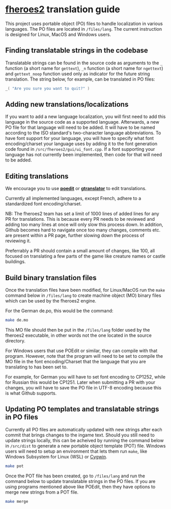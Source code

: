 # [**fheroes2**](README.md) translation guide

This project uses portable object (PO) files to handle localization in various languages. The PO files are located in `/files/lang`.
The current instruction is designed for Linux, MacOS and Windows users.

## Finding translatable strings in the codebase

Translatable strings can be found in the source code as arguments to the `_` function (a short name for `gettext`),
`_n` function (a short name for `ngettext`) and `gettext_noop` function used only as indicator for the future string
translation. The string below, for example, can be translated in PO files:

```cpp
_( "Are you sure you want to quit?" )
```

## Adding new translations/localizations

If you want to add a new language localization, you will first need to add this language in the source code as a supported
language. Afterwards, a new PO file for that language will need to be added. It will have to be named according to the ISO
standard's two-character language abbreviations. To have font support for your language, you will have to specify what font
encoding/charset your language uses by adding it to the font generation code found in `/src/fheroes2/gui/ui_font.cpp`.
If a font supporting your language has not currently been implemented, then code for that will need to be added.

## Editing translations

We encourage you to use [**poedit**](https://poedit.net/) or [**gtranslator**](https://wiki.gnome.org/Apps/Gtranslator) to
edit translations.

Currently all implemented languages, except French, adhere to a standardized font encoding/charset.

NB: The fheroes2 team has set a limit of 1000 lines of added lines for any PR for translations. This is because every PR needs
to be reviewed and adding too many lines at once will only slow this process down. In addition, Github becomes hard to navigate
once too many changes, comments etc. are present within a PR page, further slowing down the process of reviewing it.

Preferrably a PR should contain a small amount of changes, like 100, all focused on translating a few parts of the game like
creature names or castle buildings.

## Build binary translation files

Once the translation files have been modified, for Linux/MacOS run the `make` command below in `/files/lang` to create
machine object (MO) binary files which can be used by the fheroes2 engine.

For the German de.po, this would be the command:

```bash
make de.mo
```

This MO file should then be put in the `/files/lang` folder used by the fheroes2 executable, in other words not the one located in
the source directory.

For Windows users that use POEdit or similar, they can compile with that program. However, note that the program will need to be set
to compile the MO file in the font encoding/Charset that the language that you are translating to has been set to.

For example, for German you will have to set font encoding to CP1252, while for Russian this would be CP1251. Later when submitting
a PR with your changes, you will have to save the PO file in UTF-8 encoding because this is what Github supports.

## Updating PO templates and translatable strings in PO files

Currently all PO files are automatically updated with new strings after each commit that brings changes to the ingame text.
Should you still need to update strings locally, this can be acheived by running the command below in `/src/dist` to generate
a new portable object template (POT) file. Windows users will need to setup an environment that lets them run `make`, like
Windows Subsystem for Linux (WSL) or [Cygwin](https://www.cygwin.com/).

```bash
make pot
```

Once the POT file has been created, go to `/files/lang` and run the command below to update translatable strings in the PO files.
If you are using programs mentioned above like POEdit, then they have options to merge new strings from a POT file.

```bash
make merge
```

